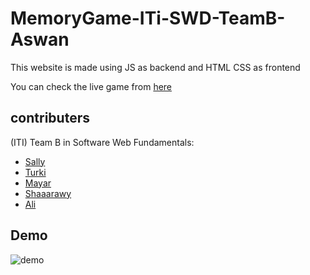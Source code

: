 # MemoryGame-ITi-SWD-TeamB-Aswan

This website is made using JS as backend and HTML CSS as frontend 

You can check the live game from [here](https://iti-swd-memorygame.netlify.app/)

## contributers

(ITI) Team B in Software Web Fundamentals:
* [Sally](https://github.com/sallyElsayedShehataa)
* [Turki](https://github.com/AhmedTurkiii)
* [Mayar](https://github.com/mayararaby)
* [Shaaarawy](https://github.com/MahmoudElsh3rawy)
* [Ali](https://github.com/alikhaled17)

## Demo

![demo](https://github.com/alikhaled17/Memory_game01/blob/master/demo.gif)









